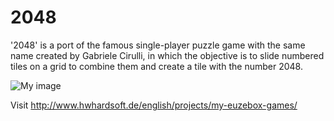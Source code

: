 # 2048
'2048' is a port of the famous single-player puzzle game with the same name created by Gabriele Cirulli, in which the objective is to slide numbered tiles on a grid to combine them and create a tile with the number 2048.

![My image](http://uzebox.org/wiki/images/thumb/c/cb/2048.png/480px-2048.png)

Visit http://www.hwhardsoft.de/english/projects/my-euzebox-games/
